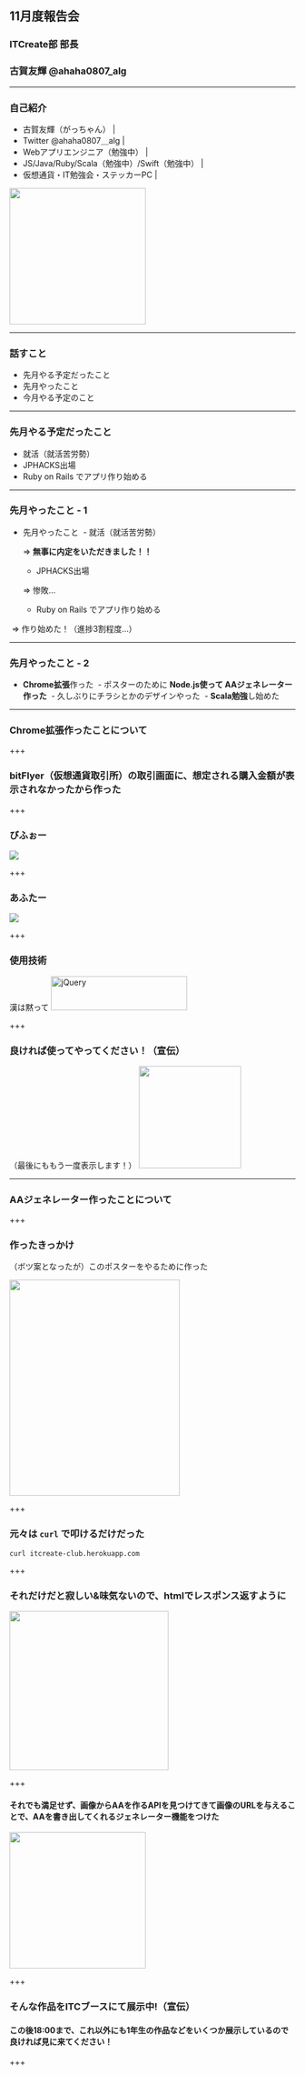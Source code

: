 ## 11月度報告会
### ITCreate部 部長 
### 古賀友輝 @ahaha0807_alg

---

### 自己紹介

- 古賀友輝（がっちゃん） |
- Twitter @ahaha0807＿alg |
- Webアプリエンジニア（勉強中） |
- JS/Java/Ruby/Scala（勉強中）/Swift（勉強中）  |
- 仮想通貨・IT勉強会・ステッカーPC |

<img src="https://avatars1.githubusercontent.com/u/16623885?s=460&v=4" width="240px" height="240px" />

---

### 話すこと

- 先月やる予定だったこと
- 先月やったこと
- 今月やる予定のこと
  
---
### 先月やる予定だったこと

- 就活（就活苦労勢）
- JPHACKS出場
- Ruby on Rails でアプリ作り始める

---

### 先月やったこと - 1

- 先月やったこと
  - 就活（就活苦労勢） 
  
  => **無事に内定をいただきました！！**
  
  - JPHACKS出場 
  
  => 惨敗…
  
  - Ruby on Rails でアプリ作り始める 
  
  => 作り始めた！（進捗3割程度…）

---

### 先月やったこと - 2
  
  - **Chrome拡張**作った
  - ポスターのために **Node.js使って AAジェネレーター作った**
  - 久しぶりにチラシとかのデザインやった
  - **Scala勉強**し始めた

---

### Chrome拡張作ったことについて

+++

### bitFlyer（仮想通貨取引所）の取引画面に、**想定される購入金額が表示されなかったから**作った

+++

### びふぉー

<img src="./before.png" />

+++

### あふたー

<img src="./after.png" />

+++

### 使用技術

漢は黙って <img src="https://raw.githubusercontent.com/ahaha0807/reporting_session_in_kof/master/./jquery.png" width="240px" height="60px" alt="jQuery" />

+++

### 良ければ使ってやってください！（宣伝）
（最後にももう一度表示します！）
<img src="./qr20171105181905636.png" width="180px" height="180px" />

---

### AAジェネレーター作ったことについて

+++

### 作ったきっかけ
（ボツ案となったが）このポスターをやるために作った

<img src="./poster.png" width="300px" height="380px" />

+++

### 元々は `curl` で叩けるだけだった

```shell
curl itcreate-club.herokuapp.com
```

+++

### それだけだと**寂しい&味気ない**ので、htmlでレスポンス返すように

<img src="./aa_itc-logo.png" width="280px" height="280px" />

+++

#### それでも満足せず、画像からAAを作るAPIを見つけてきて画像のURLを与えることで、**AAを書き出してくれるジェネレーター機能**をつけた

<img src="./aa_gatchan.png" width="240px" height="240px" />

+++

### そんな作品をITCブースにて展示中!（宣伝）

#### この後18:00まで、これ以外にも1年生の作品などをいくつか展示しているので良ければ見に来てください！

+++
